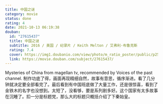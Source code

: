 ```yaml
---
title: 中国之谜
category: movie
status: done
rating: 4
date: 2021-10-13 06:19:38
douban:
  id: "27615437"
  title: 中国之谜
  subtitle: 2016 / 美国 / 纪录片 / Keith Melton / 艾弗利·布鲁克斯
  rating: 7.4
  cover: https://img1.doubanio.com/view/photo/m_ratio_poster/public/p2508803560.jpg
  link: https://movie.douban.com/subject/27615437/
---
```


Mysteries of China from magellan tv, recommended by Voices of the past channel. 制作功底了得，画面再现精细自然，故事有意思，循序渐进。看了几分钟就决定要全部看完了。最后看到有中国班底做了大量工作，还是很惊喜，看到了金铁木的名字也没想到。太短了，没看够，要是系列剧多好。这个国家有太多故事在沉睡了。扣一分是标题党，那么大的标题只概括介绍了下秦始皇。
